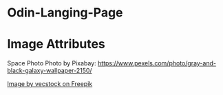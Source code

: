 # Odin-Langing-Page

# Image Attributes

Space Photo Photo by Pixabay: https://www.pexels.com/photo/gray-and-black-galaxy-wallpaper-2150/

<a href="https://www.freepik.com/free-photo/glowing-star-field-backdrop-cosmic-masterpiece-generated-by-ai_40968185.htm#fromView=search&page=1&position=0&uuid=6758b2f6-fb83-4709-998c-1fc68c1cab51">Image by vecstock on Freepik</a>
